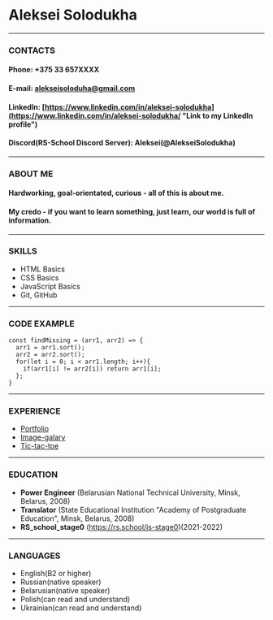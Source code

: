 # **Aleksei Solodukha**

---

### **CONTACTS**
#### **Phone:** +375 33 657XXXX
#### **E-mail:** alekseisoloduha@gmail.com
#### **LinkedIn:** [https://www.linkedin.com/in/aleksei-solodukha](https://www.linkedin.com/in/aleksei-solodukha/ "Link to my LinkedIn profile")
#### **Discord(RS-School Discord Server):** Aleksei(@AlekseiSolodukha)

---

### **ABOUT ME**
#### Hardworking, goal-orientated, curious - all of this is about me.
#### My credo - if you want to learn something, just learn, our world is full of information.

---

### **SKILLS**
* HTML Basics
* CSS Basics
* JavaScript Basics
* Git, GitHub

---

### **CODE EXAMPLE**
```
const findMissing = (arr1, arr2) => {
  arr1 = arr1.sort();
  arr2 = arr2.sort();
  for(let i = 0; i < arr1.length; i++){
    if(arr1[i] != arr2[i]) return arr1[i];
  };
}
```

---

### **EXPERIENCE**
* [Portfolio](https://rolling-scopes-school.github.io/alekseisolodukha-JSFEPRESCHOOL/portfolio/ "Portfolio")
* [Image-galary](https://rolling-scopes-school.github.io/alekseisolodukha-JSFEPRESCHOOL/JS30-image-galery/ "Image-galary")
* [Tic-tac-toe](https://rolling-scopes-school.github.io/alekseisolodukha-JSFEPRESCHOOL/tic-tac-toe/ "Tic-tac-toe")

---

### **EDUCATION**
* __Power Engineer__ (Belarusian National Technical University, Minsk, Belarus, 2008)
* __Translator__ (State Educational Institution "Academy of Postgraduate Education", Minsk, Belarus, 2008)
* __RS_school_stage0__ (https://rs.school/js-stage0)(2021-2022)

---

### **LANGUAGES**
* English(B2 or higher)
* Russian(native speaker)
* Belarusian(native speaker)
* Polish(can read and understand)
* Ukrainian(can read and understand)
